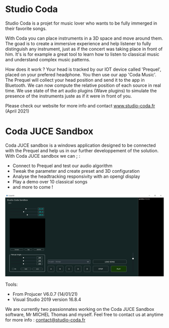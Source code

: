 

# Studio Coda

Studio Coda is a projet for music lover who wants to be fully immerged in their favorite songs.

With Coda you can place instruments in a 3D space and move around them. The goad is to create a immersive experience and help listener to fully distinguish any instrument, just as if the concert was taking place in front of him. It's is for example a great tool to learn how to listen to classical music and understand complex music patterns.

How does it work ? 
Your head is tracked by our IOT device called 'Prequel', placed on your prefered headphone. You then use our app 'Coda Music'. The Prequel will collect your head position and send it to the app in Bluetooth. We can now compute the relative position of each source in real time. We use state of the art audio plugins (Wave plugins) to simulate the presence of the instruments juste as if it were in front of you.


Please check our website for more info and contact  www.studio-coda.fr (April 2021)

# Coda JUCE Sandbox

Coda JUCE sandbox is a windows application designed to be connected with the Prequel and help us in our further developpement of the solution.
With Coda JUCE sandbox we can ; :
* Connect to Prequel and test our audio algorithm
* Tweak the parameter and create preset and 3D configuration
* Analyse the headtracking responsivity with an opengl display
* Play a demo over 10 classical songs
* and more to come !


![Front](https://github.com/Klepto63/CodaJUCE/blob/main/front.PNG)

Tools:
- From Projucer V6.0.7 (14/01/21)
- Visual Studio 2019 version 16.8.4

We are currently two passionnates working on the Coda JUCE Sandbox software, Mr MICHEL Thomas and myself. Feel free to contact us at anytime for more info : contact@studio-coda.fr
